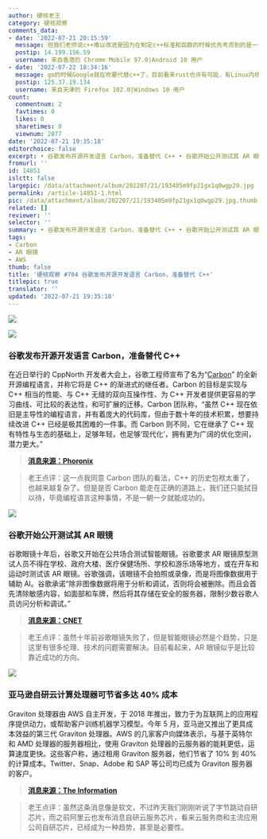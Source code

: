 ```yaml
---
author: 硬核老王
category: 硬核观察
comments_data:
- date: '2022-07-21 20:15:59'
  message: 但我们老师说c++难以改进是因为在制定c++标准和函数的时候优先考虑到的是一个东西能不能高效的实现，如果不能就不会进入标准。不知道carbon在这方面怎么样
  postip: 14.199.156.59
  username: 来自香港的 Chrome Mobile 97.0|Android 10 用户
- date: '2022-07-22 18:34:16'
  message: go的时候Google就在吹要代替c++了，目前看来rust也许有可能，有Linux内核支持开发者会更积极加入到rust阵营
  postip: 125.37.19.134
  username: 来自天津的 Firefox 102.0|Windows 10 用户
count:
  commentnum: 2
  favtimes: 0
  likes: 0
  sharetimes: 0
  viewnum: 2877
date: '2022-07-21 19:35:18'
editorchoice: false
excerpt: • 谷歌发布开源开发语言 Carbon，准备替代 C++ • 谷歌开始公开测试其 AR 眼镜 • 亚马逊自研云计算处理器可节省多达 40% 成本
fromurl: ''
id: 14851
islctt: false
largepic: /data/attachment/album/202207/21/193405m9fp21gx1q0wgp29.jpg
permalink: /article-14851-1.html
pic: /data/attachment/album/202207/21/193405m9fp21gx1q0wgp29.jpg.thumb.jpg
related: []
reviewer: ''
selector: ''
summary: • 谷歌发布开源开发语言 Carbon，准备替代 C++ • 谷歌开始公开测试其 AR 眼镜 • 亚马逊自研云计算处理器可节省多达 40% 成本
tags:
- Carbon
- AR 眼镜
- AWS
thumb: false
title: '硬核观察 #704 谷歌发布开源开发语言 Carbon，准备替代 C++'
titlepic: true
translator: ''
updated: '2022-07-21 19:35:18'
---
```


![](/data/attachment/album/202207/21/193405m9fp21gx1q0wgp29.jpg)


![](/data/attachment/album/202207/21/193414omajlwigl1q6etlq.png)


### 谷歌发布开源开发语言 Carbon，准备替代 C++


在近日举行的 CppNorth 开发者大会上，谷歌工程师宣布了名为“[Carbon](https://github.com/carbon-language/carbon-lang)” 的全新开源编程语言，并称它将是 C++ 的渐进式的继任者。Carbon 的目标是实现与 C++ 相当的性能、与 C++ 无缝的双向互操作性、为 C++ 开发者提供更容易的学习曲线、可比较的表达性，和可扩展的迁移。Carbon 团队称，“虽然 C++ 现在依旧是主导性的编程语言，并有着庞大的代码库，但由于数十年的技术积累，想要持续改进 C++ 已经是极其困难的一件事。而 Carbon 则不同，它在继承了 C++ 现有特性与生态的基础上，足够年轻，也足够‘现代化’，拥有更为广阔的优化空间，潜力更大。”



> 
> **[消息来源：Phoronix](https://www.phoronix.com/scan.php?page=news_item&px=Carbon-Successor-To-CPP)**
> 
> 
> 



> 
> 老王点评：这一点我同意 Carbon 团队的看法，C++ 的历史包袱太重了，也越来越复杂了。但是是否 Carbon 能走在正确的道路上，我们还只能拭目以待，毕竟编程语言这种事情，不是一朝一夕就能成功的。
> 
> 
> 


![](/data/attachment/album/202207/21/193430su9pg94gz9gskphk.jpg)


### 谷歌开始公开测试其 AR 眼镜


谷歌眼镜十年后，谷歌又开始在公共场合测试智能眼镜。谷歌要求 AR 眼镜原型测试人员不得在学校、政府大楼、医疗保健场所、学校和游乐场等地方，或在开车和运动时测试该 AR 眼镜。谷歌强调，该眼镜不会拍照或录像，而是将图像数据用于辅助 AI。谷歌承诺“除非图像数据将用于分析和调试，否则将会被删除。而且会首先清除敏感内容，如面部和车牌，然后将其存储在安全的服务器，限制少数谷歌人员访问分析和调试。”



> 
> **[消息来源：CNET](https://www.cnet.com/tech/computing/google-begins-publicly-testing-its-ar-glasses/)**
> 
> 
> 



> 
> 老王点评：虽然十年前谷歌眼镜失败了，但是智能眼镜必然是个趋势，只是这里有很多伦理、技术的问题需要解决。目前看起来，AR 眼镜似乎是比较靠近成功的方向。
> 
> 
> 


![](/data/attachment/album/202207/21/193447zj9p99o9d6do1tds.jpg)


### 亚马逊自研云计算处理器可节省多达 40% 成本


Graviton 处理器由 AWS 自主开发，于 2018 年推出，致力于为互联网上的应用程序提供动力，或帮助客户训练机器学习模型。今年 5 月，亚马逊又推出了更具成本效益的第三代 Graviton 处理器。AWS 的几家客户向媒体表示，与基于英特尔和 AMD 处理器的服务器相比，使用 Graviton 处理器的云服务器的能耗更低，运算速度更快。这些客户称，通过租用 Graviton 服务器，他们节省了 10% 到 40% 的计算成本。Twitter、Snap、Adobe 和 SAP 等公司均已成为 Graviton 服务器的客户。



> 
> **[消息来源：The Information](https://www.theinformation.com/articles/aws-server-chip-becomes-a-not-so-secret-weapon-against-microsoft-google)**
> 
> 
> 



> 
> 老王点评：虽然这条消息像是软文，不过昨天我们刚刚听说了字节跳动自研芯片，而之前阿里云也发布消息自研云服务芯片，看来云服务商和主流应用公司自研芯片，已经成为一种趋势，甚至是必要性。
> 
> 
>
